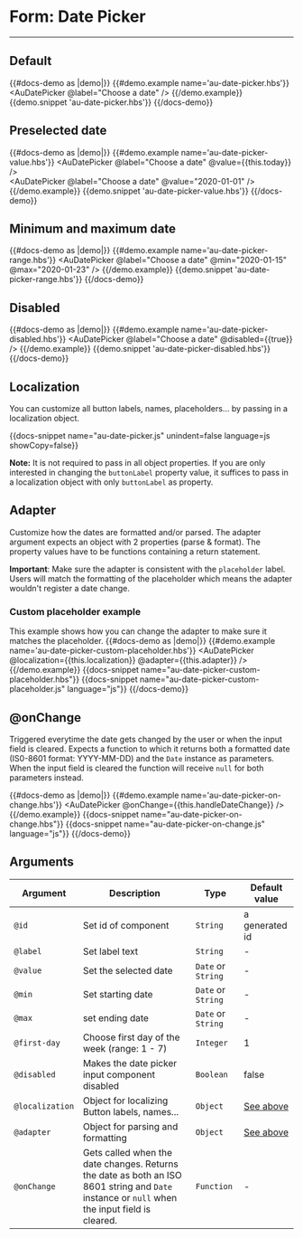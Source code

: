 # Form: Date Picker

---


## Default 

{{#docs-demo as |demo|}}
  {{#demo.example name='au-date-picker.hbs'}}
    <AuDatePicker @label="Choose a date" />
  {{/demo.example}}
  {{demo.snippet 'au-date-picker.hbs'}}
{{/docs-demo}}

## Preselected date

{{#docs-demo as |demo|}}
  {{#demo.example name='au-date-picker-value.hbs'}}
    <AuDatePicker @label="Choose a date" @value={{this.today}} />
    <br>
    <AuDatePicker @label="Choose a date" @value="2020-01-01" />
  {{/demo.example}}
  {{demo.snippet 'au-date-picker-value.hbs'}}
{{/docs-demo}}

## Minimum and maximum date

{{#docs-demo as |demo|}}
  {{#demo.example name='au-date-picker-range.hbs'}}
    <AuDatePicker  @label="Choose a date" @min="2020-01-15" @max="2020-01-23" />
  {{/demo.example}}
  {{demo.snippet 'au-date-picker-range.hbs'}}
{{/docs-demo}}

## Disabled

{{#docs-demo as |demo|}}
  {{#demo.example name='au-date-picker-disabled.hbs'}}
    <AuDatePicker @label="Choose a date" @disabled={{true}} />
  {{/demo.example}}
  {{demo.snippet 'au-date-picker-disabled.hbs'}}
{{/docs-demo}}

## Localization

You can customize all button labels, names, placeholders... by passing in a localization object.

{{docs-snippet name="au-date-picker.js" unindent=false language=js showCopy=false}}

__Note:__ It is not required to pass in all object properties. If you are only interested in changing the `buttonLabel` property value, it suffices to pass in a localization object with only `buttonLabel` as property.

## Adapter

Customize how the dates are formatted and/or parsed. The adapter argument expects an object with 2 properties (parse & format). The property values have to be functions containing a return statement.

__Important__: Make sure the adapter is consistent with the `placeholder` label. Users will match the formatting of the placeholder which means the adapter wouldn't register a date change.

### Custom placeholder example
This example shows how you can change the adapter to make sure it matches the placeholder.
{{#docs-demo as |demo|}}
  {{#demo.example name='au-date-picker-custom-placeholder.hbs'}}
    <AuDatePicker  @localization={{this.localization}} @adapter={{this.adapter}} />
  {{/demo.example}}
  {{docs-snippet name="au-date-picker-custom-placeholder.hbs"}}
  {{docs-snippet name="au-date-picker-custom-placeholder.js" language="js"}}
{{/docs-demo}}

## @onChange

Triggered everytime the date gets changed by the user or when the input field is cleared. Expects a function to which it returns both a formatted date (IS0-8601 format: YYYY-MM-DD) and the `Date` instance as parameters. When the input field is cleared the function will receive `null` for both parameters instead.

{{#docs-demo as |demo|}}
  {{#demo.example name='au-date-picker-on-change.hbs'}}
    <AuDatePicker  @onChange={{this.handleDateChange}} />
  {{/demo.example}}
  {{docs-snippet name="au-date-picker-on-change.hbs"}}
  {{docs-snippet name="au-date-picker-on-change.js" language="js"}}
{{/docs-demo}}


## Arguments

| Argument      | Description | Type | Default value |
| ------------- | ----------- | ---- | ------------- |
| `@id` | Set id of component  | `String` | a generated id |
| `@label` | Set label text  | `String` | - |
| `@value` | Set the selected date | `Date` or `String` | - |
| `@min` | Set starting date | `Date` or `String` | - |
| `@max` | set ending date | `Date` or `String` | - |
| `@first-day` | Choose first day of the week (range: 1 - 7) | `Integer` | 1 |
| `@disabled` | Makes the date picker input component disabled | `Boolean` | false |
| `@localization` | Object for localizing Button labels, names... | `Object` | [See above](#localization) |
| `@adapter` | Object for parsing and formatting | `Object` | [See above](#adapter) |
| `@onChange`| Gets called when the date changes. Returns the date as both an ISO 8601 string and `Date` instance or `null` when the input field is cleared. | `Function` | - |
